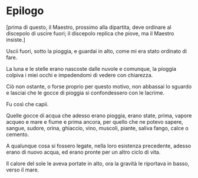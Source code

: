 Epilogo
=======

\[prima di questo, il Maestro, prossimo alla dipartita, deve ordinare al
discepolo di uscire fuori; il discepolo replica che piove, ma il Maestro
insiste.\]

Uscii fuori, sotto la pioggia, e guardai in alto, come mi era stato
ordinato di fare.

La luna e le stelle erano nascoste dalle nuvole e comunque, la pioggia
colpiva i miei occhi e impedendomi di vedere con chiarezza.

Ciò non ostante, o forse proprio per questo motivo, non abbassai lo
sguardo e lasciai che le gocce di pioggia si confondessero con le
lacrime.

Fu così che capii.

Quelle gocce di acqua che adesso erano pioggia, erano state, prima,
vapore acqueo e mare e fiume e prima ancora, per quello che ne potevo
sapere, sangue, sudore, orina, ghiaccio, vino, muscoli, piante, saliva
fango, calce o cemento.

A qualunque cosa si fossero legate, nella loro esistenza precedente,
adesso erano di nuovo acqua, ed erano pronte per un altro ciclo di vita.

Il calore del sole le aveva portate in alto, ora la gravità le riportava
in basso, verso il mare.
